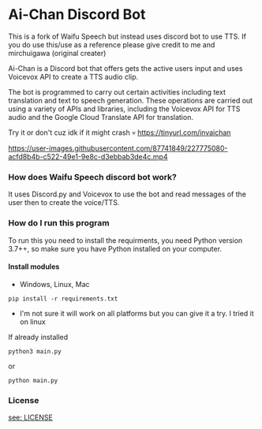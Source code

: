 # Ai-Chan Discord Bot
This is a fork of Waifu Speech but instead uses discord bot to use TTS. If you do use this/use as a reference please give credit to me and mirchuigawa (original creater)

Ai-Chan is a Discord bot that offers gets the active users input and uses Voicevox API to create a TTS audio clip.

The bot is programmed to carry out certain activities including text translation and text to speech generation. These operations are carried out using a variety of APIs and libraries, including the Voicevox API for TTS audio and the Google Cloud Translate API for translation.

Try it or don't cuz idk if it might crash 💀 https://tinyurl.com/invaichan

https://user-images.githubusercontent.com/87741849/227775080-acfd8b4b-c522-49e1-9e8c-d3ebbab3de4c.mp4

### How does Waifu Speech discord bot work?
It uses Discord.py and Voicevox to use the bot and read messages of the user then to create the voice/TTS. 

### How do I run this program
To run this you need to install the requirments, you need Python version 3.7++, so make sure you have Python installed on your computer.

#### Install modules
- Windows, Linux, Mac
``` konsole
pip install -r requirements.txt
```
*  I'm not sure it will work on all platforms but you can give it a try. I tried it on linux

If already installed
``` konsole
python3 main.py
```
or
``` konsole
python main.py
```


### License
[see: LICENSE](/LICENSE)
